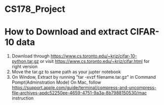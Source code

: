 # CS178_Project


# How to Download and extract CIFAR-10 data

1. Download through https://www.cs.toronto.edu/~kriz/cifar-10-python.tar.gz or visit https://www.cs.toronto.edu/~kriz/cifar.html for right version
2. Move the tar.gz to same path as your jupter notebook
3. On Window, Extract by running "tar -xvzf filename.tar.gz" in Command Pompt(Adminstration Mode) 
   On Mac, follow https://support.apple.com/guide/terminal/compress-and-uncompress-file-archives-apdc52250ee-4659-4751-9a3a-8b7988150530/mac instruction
